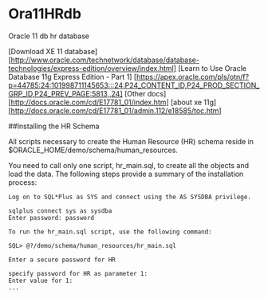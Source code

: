Ora11HRdb
=========

Oracle 11 db hr database


[Download XE 11 database] [http://www.oracle.com/technetwork/database/database-technologies/express-edition/overview/index.html]
[Learn to Use Oracle Database 11g Express Edition - Part 1] [https://apex.oracle.com/pls/otn/f?p=44785:24:101998711145653:::24:P24_CONTENT_ID,P24_PROD_SECTION_GRP_ID,P24_PREV_PAGE:5813,,24]
[Other docs] [http://docs.oracle.com/cd/E17781_01/index.htm]
[about xe 11g] [http://docs.oracle.com/cd/E17781_01/admin.112/e18585/toc.htm]
 

##Installing the HR Schema

All scripts necessary to create the Human Resource (HR) schema reside in $ORACLE_HOME/demo/schema/human_resources.

You need to call only one script, hr_main.sql, to create all the objects and load the data. The following steps provide a summary of the installation process:

    Log on to SQL*Plus as SYS and connect using the AS SYSDBA privilege.

    sqlplus connect sys as sysdba
    Enter password: password

    To run the hr_main.sql script, use the following command:

    SQL> @?/demo/schema/human_resources/hr_main.sql

    Enter a secure password for HR

    specify password for HR as parameter 1:
    Enter value for 1:
    ...
